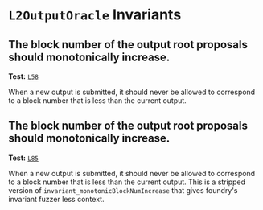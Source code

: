 # `L2OutputOracle` Invariants

## The block number of the output root proposals should monotonically increase.
**Test:** [`L58`](https://github.com/ethereum-optimism/optimism/tree/develop/packages/contracts-bedrock/contracts/test/invariants/L2OutputOracle.t.sol#L58)

When a new output is submitted, it should never be allowed to correspond to a block number that is less than the current output. 


## The block number of the output root proposals should monotonically increase.
**Test:** [`L85`](https://github.com/ethereum-optimism/optimism/tree/develop/packages/contracts-bedrock/contracts/test/invariants/L2OutputOracle.t.sol#L85)

When a new output is submitted, it should never be allowed to correspond to a block number that is less than the current output. 
This is a stripped version of `invariant_monotonicBlockNumIncrease` that gives foundry's invariant fuzzer less context. 
